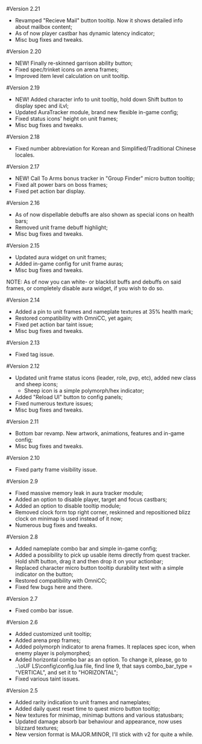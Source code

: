 #Version 2.21

- Revamped "Recieve Mail" button tooltip. Now it shows detailed info about mailbox content;
- As of now player castbar has dynamic latency indicator;
- Misc bug fixes and tweaks.

#Version 2.20

- NEW! Finally re-skinned garrison ability button;
- Fixed spec/trinket icons on arena frames;
- Improved item level calculation on unit tooltip.

#Version 2.19

- NEW! Added character info to unit tooltip, hold down Shift button to display spec and iLvl;
- Updated AuraTracker module, brand new flexible in-game config;
- Fixed status icons' height on unit frames;
- Misc bug fixes and tweaks.

#Version 2.18

- Fixed number abbreviation for Korean and Simplified/Traditional Chinese locales.

#Version 2.17

- NEW! Call To Arms bonus tracker in "Group Finder" micro button tooltip;
- Fixed alt power bars on boss frames;
- Fixed pet action bar display.

#Version 2.16

- As of now dispellable debuffs are also shown as special icons on health bars;
- Removed unit frame debuff highlight;
- Misc bug fixes and tweaks.

#Version 2.15

- Updated aura widget on unit frames;
- Added in-game config for unit frame auras;
- Misc bug fixes and tweaks.

NOTE: As of now you can white- or blacklist buffs and debuffs on said frames, or completely disable aura widget, if you wish to do so.

#Version 2.14

- Added a pin to unit frames and nameplate textures at 35% health mark;
- Restored compatibility with OmniCC, yet again;
- Fixed pet action bar taint issue;
- Misc bug fixes and tweaks.

#Version 2.13

- Fixed tag issue.

#Version 2.12

- Updated unit frame status icons (leader, role, pvp, etc), added new class and sheep icons;
  - Sheep icon is a simple polymorph/hex indicator;
- Added "Reload UI" button to config panels;
- Fixed numerous texture issues;
- Misc bug fixes and tweaks.

#Version 2.11

- Bottom bar revamp. New artwork, animations, features and in-game config;
- Misc bug fixes and tweaks.

#Version 2.10

- Fixed party frame visibility issue.


#Version 2.9

- Fixed massive memory leak in aura tracker module;
- Added an option to disable player, target and focus castbars;
- Added an option to disable tooltip module;
- Removed clock form top right corner, reskinned and repositioned blizz clock on minimap is used instead of it now;
- Numerous bug fixes and tweaks.

#Version 2.8

- Added nameplate combo bar and simple in-game config;
- Added a possibility to pick up usable items directly from quest tracker. Hold shift button, drag it and then drop it on your actionbar;
- Replaced character micro button tooltip durability text with a simple indicator on the button;
- Restored compatibility with OmniCC;
- Fixed few bugs here and there.

#Version 2.7

- Fixed combo bar issue.

#Version 2.6

- Added customized unit tooltip;
- Added arena prep frames;
- Added polymorph indicator to arena frames. It replaces spec icon, when enemy player is polymorphed;
- Added horizontal combo bar as an option. To change it, please, go to ..\oUF LS\config\config.lua file, find line 9, that says combo_bar_type = "VERTICAL", and set it to "HORIZONTAL";
- Fixed various taint issues.

#Version 2.5

- Added rarity indication to unit frames and nameplates;
- Added daily quest reset time to quest micro button tooltip;
- New textures for minimap, minimap buttons and various statusbars;
- Updated damage absorb bar behaviour and appearance, now uses blizzard textures;
- New version format is MAJOR.MINOR, I'll stick with v2 for quite a while.
